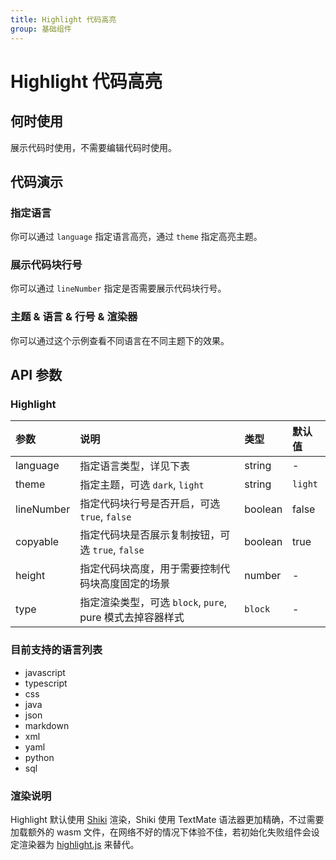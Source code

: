 ```yaml
---
title: Highlight 代码高亮
group: 基础组件
---
```


# Highlight 代码高亮

## 何时使用

展示代码时使用，不需要编辑代码时使用。

## 代码演示

### 指定语言

你可以通过 `language` 指定语言高亮，通过 `theme` 指定高亮主题。

<code src="./demos/basic.tsx" ></code>

### 展示代码块行号

你可以通过 `lineNumber` 指定是否需要展示代码块行号。

<code src="./demos/lineNumber.tsx" ></code>

### 主题 & 语言 & 行号 & 渲染器

你可以通过这个示例查看不同语言在不同主题下的效果。

<code src="./demos/theme.tsx" ></code>

## API 参数

### Highlight

| 参数       | 说明                                                      | 类型    | 默认值  |
| :--------- | :-------------------------------------------------------- | :------ | :------ |
| language   | 指定语言类型，详见下表                                    | string  | -       |
| theme      | 指定主题，可选 `dark`, `light`                            | string  | `light` |
| lineNumber | 指定代码块行号是否开启，可选 `true`, `false`              | boolean | false   |
| copyable   | 指定代码块是否展示复制按钮，可选 `true`, `false`          | boolean | true    |
| height     | 指定代码块高度，用于需要控制代码块高度固定的场景          | number  | -       |
| type       | 指定渲染类型，可选 `block`, `pure`, pure 模式去掉容器样式 | `block` | -       |

### 目前支持的语言列表

- javascript
- typescript
- css
- java
- json
- markdown
- xml
- yaml
- python
- sql

### 渲染说明

Highlight 默认使用 [Shiki](https://github.com/shikijs/shiki) 渲染，Shiki 使用 TextMate 语法器更加精确，不过需要加载额外的 wasm 文件，在网络不好的情况下体验不佳，若初始化失败组件会设定渲染器为 [highlight.js](https://highlightjs.org/) 来替代。
